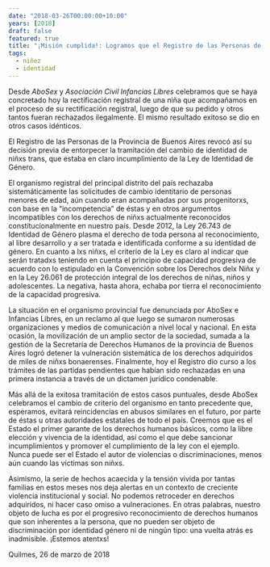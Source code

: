 ```yaml
---
date: "2018-03-26T00:00:00+10:00"
years: [2018]
draft: false
featured: true
title: "¡Misión cumplida!: Logramos que el Registro de las Personas de la pcia. de Bs. As. dé marcha atrás en un incumplimiento grave del derecho a la identidad de género de niños/as"
tags: 
  - niñez
  - identidad
---
```


Desde *AboSex* y *Asociación Civil Infancias Libres* celebramos que se haya concretado hoy la rectificación registral de una niña que acompañamos en el proceso de su rectificación registral, luego de que su pedido y otros tantos fueran rechazados ilegalmente. El mismo resultado exitoso se dio en otros casos idénticos.

El Registro de las Personas de la Provincia de Buenos Aires revocó así su decisión previa de entorpecer la tramitación del cambio de identidad de niñxs trans, que estaba en claro incumplimiento de la Ley de Identidad de Género.

El organismo registral del principal distrito del país rechazaba sistemáticamente las solicitudes de cambio identitario de personas menores de edad, aún cuando eran acompañadas por sus progenitorxs, con base en la “incompetencia” de éstas y en otros argumentos incompatibles con los derechos de niñxs actualmente reconocidos constitucionalmente en nuestro país. Desde 2012, la Ley 26.743 de Identidad de Género plasma el derecho de toda persona al reconocimiento, al libre desarrollo y a ser tratada e identificada conforme a su identidad de género. En cuanto a lxs niñxs, el criterio de la Ley es claro al indicar que serán tratadxs teniendo en cuenta el principio de capacidad progresiva de acuerdo con lo estipulado en la Convención sobre los Derechos delx Niñx y en la Ley 26.061 de protección integral de los derechos de niñas, niños y adolescentes. La negativa, hasta ahora, echaba por tierra el reconocimiento de la capacidad progresiva.

La situación en el organismo provincial fue denunciada por AboSex e Infancias Libres, en un reclamo al que luego se sumaron numerosas organizaciones y medios de comunicación a nivel local y nacional. En esta ocasión, la movilización de un amplio sector de la sociedad, sumada a la gestión de la Secretaría de Derechos Humanos de la provincia de Buenos Aires logró detener la vulneración sistemática de los derechos adquiridos de miles de niñxs bonaerenses. Finalmente, hoy el Registro dio curso a los trámites de las partidas pendientes que habían sido rechazadas en una primera instancia a través de un dictamen jurídico condenable.

Más allá de la exitosa tramitación de estos casos puntuales, desde AboSex celebramos el cambio de criterio del organismo en tanto precedente que, esperamos, evitará reincidencias en abusos similares en el futuro, por parte de éstas u otras autoridades estatales de todo el país. Creemos que es el Estado el primer garante de los derechos humanos básicos, como la libre elección y vivencia de la identidad, así como el que debe sancionar incumplimientos y promover el cumplimiento de la ley con el ejemplo. Nunca puede ser el Estado el autor de violencias o discriminaciones, menos aún cuando las víctimas son niñxs.

Asimismo, la serie de hechos acaecida y la tensión vivida por tantas familias en estos meses nos deja alertas en un contexto de creciente violencia institucional y social. No podemos retroceder en derechos adquiridos, ni hacer caso omiso a vulneraciones. En otras palabras, nuestro objeto de lucha es por el progresivo reconocimiento de derechos humanos que son inherentes a la persona, que no pueden ser objeto de discriminación por identidad género ni de ningún tipo: una vuelta atrás es inadmisible. ¡Estemos atentxs!

Quilmes, 26 de marzo de 2018